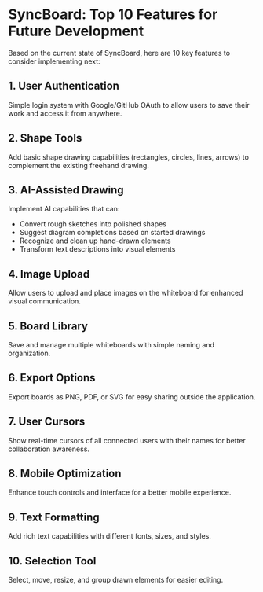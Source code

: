 # SyncBoard: Top 10 Features for Future Development

Based on the current state of SyncBoard, here are 10 key features to consider implementing next:

## 1. User Authentication

Simple login system with Google/GitHub OAuth to allow users to save their work and access it from anywhere.

## 2. Shape Tools

Add basic shape drawing capabilities (rectangles, circles, lines, arrows) to complement the existing freehand drawing.

## 3. AI-Assisted Drawing

Implement AI capabilities that can:

- Convert rough sketches into polished shapes
- Suggest diagram completions based on started drawings
- Recognize and clean up hand-drawn elements
- Transform text descriptions into visual elements

## 4. Image Upload

Allow users to upload and place images on the whiteboard for enhanced visual communication.

## 5. Board Library

Save and manage multiple whiteboards with simple naming and organization.

## 6. Export Options

Export boards as PNG, PDF, or SVG for easy sharing outside the application.

## 7. User Cursors

Show real-time cursors of all connected users with their names for better collaboration awareness.

## 8. Mobile Optimization

Enhance touch controls and interface for a better mobile experience.

## 9. Text Formatting

Add rich text capabilities with different fonts, sizes, and styles.

## 10. Selection Tool

Select, move, resize, and group drawn elements for easier editing.
